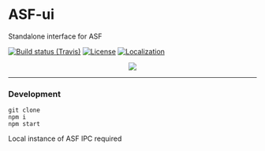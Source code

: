 # ASF-ui

Standalone interface for ASF

[![Build status (Travis)](https://img.shields.io/travis/com/JustArchiNET/ASF-ui/master.svg?label=Travis&maxAge=600)](https://travis-ci.com/JustArchiNET/ASF-ui)
[![License](https://img.shields.io/github/license/JustArchiNET/ASF-ui.svg?label=License&maxAge=2592000)](https://github.com/JustArchiNET/ASF-ui/blob/master/LICENSE-2.0.txt)
[![Localization](https://d322cqt584bo4o.cloudfront.net/archisteamfarm/localized.svg)](https://crowdin.com/project/archisteamfarm)

<p align="center">
  <img src="https://raw.githubusercontent.com/JustArchiNET/ASF-ui/master/preview.png">
</p>

***

### Development

```
git clone
npm i
npm start
```

Local instance of ASF IPC required
